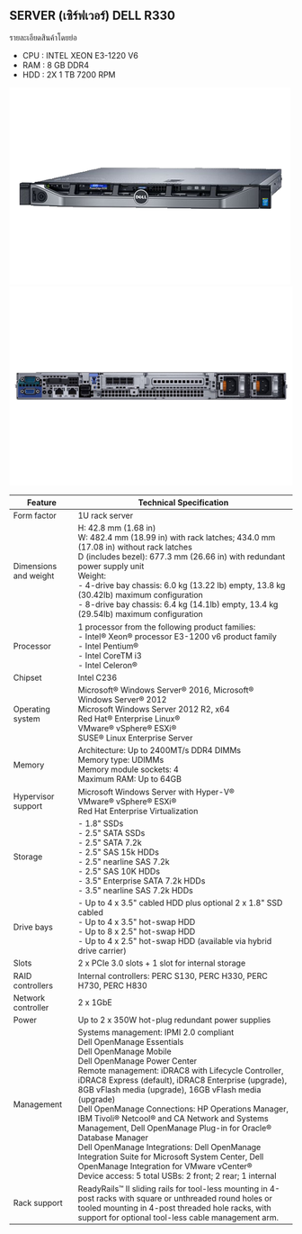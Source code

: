 ## SERVER (เซิร์ฟเวอร์) DELL R330

รายละเอียดสินค้าโดยย่อ

- CPU : INTEL XEON E3-1220 V6
- RAM : 8 GB DDR4
- HDD : 2X 1 TB 7200 RPM

![Server dell r330.png](/image/Server_dell_r330.png)
![Server dell r330_B.png](/image/Server_dell_r330_B.png)

| Feature                      | Technical Specification                                                                                                         |
|------------------------------|---------------------------------------------------------------------------------------------------------------------------------|
| Form factor                  | 1U rack server                                                                                                                  |
| Dimensions and weight        | H: 42.8 mm (1.68 in) <br> W: 482.4 mm (18.99 in) with rack latches; 434.0 mm (17.08 in) without rack latches <br> D (includes bezel): 677.3 mm (26.66 in) with redundant power supply unit <br> Weight: <br> - 4-drive bay chassis: 6.0 kg (13.22 lb) empty, 13.8 kg (30.42lb) maximum configuration <br> - 8-drive bay chassis: 6.4 kg (14.1lb) empty, 13.4 kg (29.54lb) maximum configuration |
| Processor                    | 1 processor from the following product families: <br> - Intel® Xeon® processor E3-1200 v6 product family <br> - Intel Pentium® <br> - Intel CoreTM i3 <br> - Intel Celeron®   |
| Chipset                      | Intel C236                                                                                                                      |
| Operating system             | Microsoft® Windows Server® 2016, Microsoft® Windows Server® 2012 <br> Microsoft Windows Server 2012 R2, x64 <br> Red Hat® Enterprise Linux® <br> VMware® vSphere® ESXi® <br> SUSE® Linux Enterprise Server                                                                                                                            |
| Memory                       | Architecture: Up to 2400MT/s DDR4 DIMMs <br> Memory type: UDIMMs <br> Memory module sockets: 4 <br> Maximum RAM: Up to 64GB                                                                  |
| Hypervisor support           | Microsoft Windows Server with Hyper-V® <br> VMware® vSphere® ESXi® <br> Red Hat Enterprise Virtualization                                                                                        |
| Storage                      | - 1.8" SSDs <br> - 2.5" SATA SSDs <br> - 2.5" SATA 7.2k <br> - 2.5" SAS 15k HDDs <br> - 2.5" nearline SAS 7.2k <br> - 2.5" SAS 10K HDDs <br> - 3.5" Enterprise SATA 7.2k HDDs <br> - 3.5" nearline SAS 7.2k HDDs |
| Drive bays                   | - Up to 4 x 3.5" cabled HDD plus optional 2 x 1.8" SSD cabled <br> - Up to 4 x 3.5" hot-swap HDD <br> - Up to 8 x 2.5" hot-swap HDD <br> - Up to 4 x 2.5" hot-swap HDD (available via hybrid drive carrier) |
| Slots                        | 2 x PCIe 3.0 slots + 1 slot for internal storage                                                                                  |
| RAID controllers             | Internal controllers: PERC S130, PERC H330, PERC H730, PERC H830                                                                |
| Network controller           | 2 x 1GbE                                                                                                                        |
| Power                        | Up to 2 x 350W hot-plug redundant power supplies                                                                                  |
| Management                   | Systems management: IPMI 2.0 compliant <br> Dell OpenManage Essentials <br> Dell OpenManage Mobile <br> Dell OpenManage Power Center <br> Remote management: iDRAC8 with Lifecycle Controller, iDRAC8 Express (default), iDRAC8 Enterprise (upgrade), 8GB vFlash media (upgrade), 16GB vFlash media (upgrade) <br> Dell OpenManage Connections: HP Operations Manager, IBM Tivoli® Netcool® and CA Network and Systems Management, Dell OpenManage Plug-in for Oracle® Database Manager <br> Dell OpenManage Integrations: Dell OpenManage Integration Suite for Microsoft System Center, Dell OpenManage Integration for VMware vCenter® <br> Device access: 5 total USBs: 2 front; 2 rear; 1 internal |
| Rack support                 | ReadyRails™ II sliding rails for tool-less mounting in 4-post racks with square or unthreaded round holes or tooled mounting in 4-post threaded hole racks, with support for optional tool-less cable management arm. |
